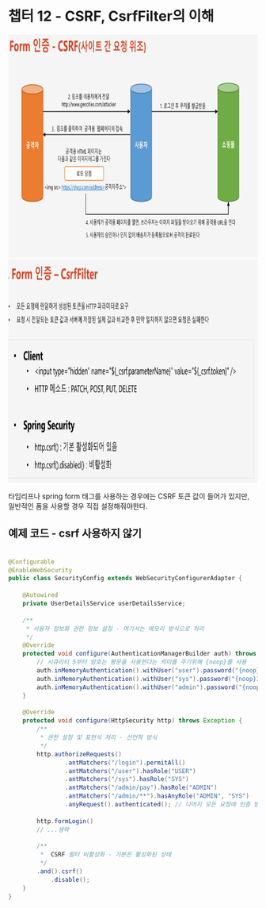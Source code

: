 # 챕터 12 - CSRF, CsrfFilter의 이해

<img src="./img/1.png" width="900" height="450">  
<img src="./img/2.png" width="900" height="450">
  
타임리프나 spring form 태그를 사용하는 경우에는 CSRF 토큰 값이 들어가 있지만, 일반적인 폼을 사용할 경우 직접 설정해줘야한다.

## 예제 코드 - csrf 사용하지 않기
```java

@Configurable
@EnableWebSecurity
public class SecurityConfig extends WebSecurityConfigurerAdapter {

    @Autowired
    private UserDetailsService userDetailsService;

    /**
     * 사용자 정보화 권한 정보 설정 - 여기서는 메모리 방식으로 처리
     */
    @Override
    protected void configure(AuthenticationManagerBuilder auth) throws Exception {
        // 시큐리티 5부터 암호는 평문을 사용한다는 의미를 주기위해 {noop}를 사용
        auth.inMemoryAuthentication().withUser("user").password("{noop}1111").roles("USER");
        auth.inMemoryAuthentication().withUser("sys").password("{noop}1111").roles("SYS");
        auth.inMemoryAuthentication().withUser("admin").password("{noop}1111").roles("ADMIN");
    }

    @Override
    protected void configure(HttpSecurity http) throws Exception {
        /**
         * 권한 설정 및 표현식 처리 - 선언적 방식
         */
        http.authorizeRequests()
                .antMatchers("/login").permitAll()
                .antMatchers("/user").hasRole("USER")
                .antMatchers("/sys").hasRole("SYS")
                .antMatchers("/admin/pay").hasRole("ADMIN")
                .antMatchers("/admin/**").hasAnyRole("ADMIN", "SYS")
                .anyRequest().authenticated(); // 나머지 모든 요청에 인증 받아야함
         
        http.formLogin()
        // ...생략
        
        /**
         *  CSRF 필터 비활성화 - 기본은 활성화된 상태
         */
        .and().csrf()
            .disable();
    }
}
```